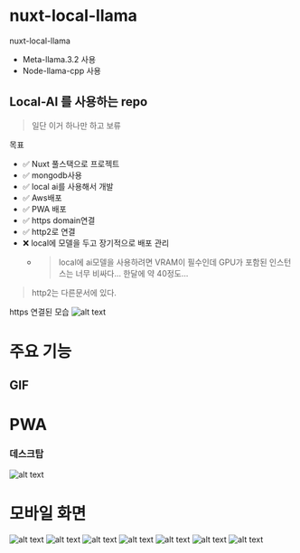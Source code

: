 # nuxt-local-llama
nuxt-local-llama

- Meta-llama.3.2 사용
- Node-llama-cpp 사용 

## Local-AI 를 사용하는 repo 
> 일단 이거 하나만 하고 보류

목표 

- ✅ Nuxt 풀스택으로 프로젝트 
- ✅ mongodb사용 
- ✅ local ai를 사용해서 개발
- ✅ Aws배포 
- ✅ PWA 배포
- ✅ https domain연결
- ✅ http2로 연결 
- ❌ local에 모델을 두고 장기적으로 배포 관리 
  - > local에 ai모델을 사용하려면 VRAM이 필수인데 GPU가 포함된 인스턴스는 너무 비싸다... 한달에 약 40정도...

> http2는 다른문서에 있다. 

https 연결된 모습
![alt text](image.png)

# 주요 기능
## GIF


# PWA

### 데스크탑

![alt text](image-1.png)


# 모바일 화면 
![alt text](readme-assets/title_check.jpg) ![alt text](readme-assets/session.jpg) ![alt text](readme-assets/modify.jpg) ![alt text](readme-assets/mobile_main.jpg) ![alt text](readme-assets/mobile_login.jpg) ![alt text](readme-assets/icon.jpg) ![alt text](readme-assets/empty.jpg)